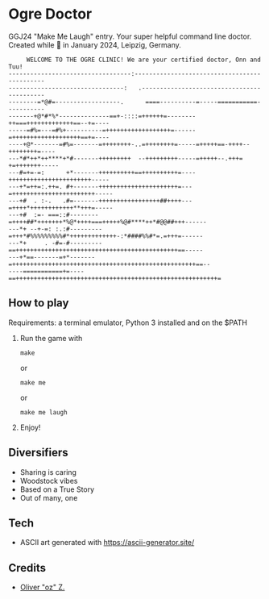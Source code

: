 # Ogre Doctor

GGJ24 "Make Me Laugh" entry. Your super helpful command line doctor.
Created while 🤒 in January 2024, Leipzig, Germany.

```
     WELCOME TO THE OGRE CLINIC! We are your certified doctor, Onn and Tuu!
----------------------------------:---------------------------------------------
--------------------------------:   .-------------------------------------------
--------=*@#=------------------.      ====----------=-----===========-----------
-------+@*#*%*--------------==+-::::=++++++=--------++===+++++++++++++==--+=----
-----=#%=---=#%+----------=++++++++++++++++++=------=+++++++++++++++++++==+=----
----+@*-------=#%=-------=++++++++-..=++++++++=-----=+++++==-++++--++++++++=----
---*#*++*++****+*#-------+++++++++  --+++++++++-----=+++++--.+++= +=+++++++-----
---#=+=-=:      +*-------++++++++++==++++++++++=----+++++++++++++++++++++++-----
---+*=++=:.++=. #+-------++++++++++++++++++++++=---=+++++++++++++++++++++++-----
---+#  . :-.   .#=-------+++++++++++++++++##++++---=++++*++++++++++++**+++=-----
---+#  :=- ===::#--------=++++##*+++++++*%@*++++===+++++%@#****++*#@@##+++------
---*+ --+-=: :.:#---------=+++*#%%%%%%%%%#*+++++++++++++-:*####%%#*=.=+++=------
---*+     . -#=-#---------==+++++++++++++++++++++++++++++++++++++++++++++==-----
---+*==-------=+*-------=+++++++++++++++++++++++++++++++++++++++++++++++++++==--
----===========+=----==++++++++++++++++++++++++++++++++++++++++++++++++++++++++=
```

## How to play

Requirements: a terminal emulator, Python 3 installed and on the $PATH

1. Run the game with
    ```
    make
    ```
    or
    ```
    make me
    ```
    or
    ```
    make me laugh
    ```
2. Enjoy!

## Diversifiers

* Sharing is caring
* Woodstock vibes
* Based on a True Story
* Out of many, one

## Tech

* ASCII art generated with https://ascii-generator.site/

## Credits

* [Oliver "oz" Z.](https://oliz.io)
